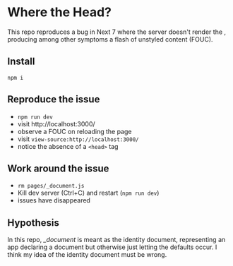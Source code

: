 # Where the Head?

This repo reproduces a bug in Next 7 where the server doesn't render the <head>, producing among other symptoms a flash of unstyled content (FOUC).

## Install
`npm i`

## Reproduce the issue
- `npm run dev`
- visit http://localhost:3000/
- observe a FOUC on reloading the page
- visit `view-source:http://localhost:3000/`
- notice the absence of a `<head>` tag

## Work around the issue
- `rm pages/_document.js`
- Kill dev server (Ctrl+C) and restart (`npm run dev`)
- issues have disappeared

## Hypothesis
In this repo, *_document* is meant as the identity document, representing an app declaring a document but otherwise just letting the defaults occur. I think my idea of the identity document must be wrong.
